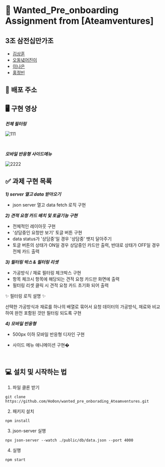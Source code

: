 # 🚀 Wanted_Pre_onboarding Assignment from [Ateamventures]

## 3조 삼전십만가조

- [김상훈](https://github.com/Ho0on)
- [오동녘어진이](https://github.com/eojine94)
- [이나은](https://github.com/cotton-cotton)
- [홍정빈](https://github.com/tohjbin2)

## 🔗 배포 주소

## 🖥 구현 영상

***전체 필터링***

![111](https://user-images.githubusercontent.com/88081661/153037525-d5239909-f0ca-45c6-b870-140d51dd8465.gif)

<br>

***모바일 반응형 사이드메뉴***

![2222](https://user-images.githubusercontent.com/88081661/153036947-1dc0fad4-3a24-474d-a436-4baa0c9f3451.gif)

## ✅ 과제 구현 목록

**_1) server 열고 data 받아오기_**

- json server 열고 data fetch 로직 구현

**_2) 견적 요청 카드 배치 및 토글기능 구현_**

- 전체적인 레이아웃 구현
- '상담중인 요청만 보기' 토글 버튼 구현
- data status가 '상담중'일 경우 '상담중' 뱃지 달아주기
- 토글 버튼의 상태가 ON일 경우 상담중인 카드만 출력, 반대로 상태가 OFF일 경우 전체 카드 출력

**_3) 필터링 박스 & 필터링 리셋_**

- 가공방식 / 재료 필터링 체크박스 구현
- 항목 체크시 항목에 해당되는 견적 요청 카드만 화면에 출력
- 필터링 리셋 클릭 시 견적 요청 카드 초기화 되어 출력

✨ 필터링 로직 설명 ✨

선택한 가공방식과 재료를 하나의 배열로 묶어서 요청 데이터의 가공방식, 재료와 비교하여 완전 포함된 것만 필터링 되도록 구현

**_4) 모바일 반응형_**

- 500px 이하 모바일 반응형 디자인 구현
- 사이드 메뉴 애니메이션 구현�

  <br>

## 💻 설치 및 시작하는 법

1. 파일 클론 받기

```
git clone https://github.com/Ho0on/wanted_pre_onborading_Ateamventures.git
```

2. 패키지 설치

```
npm install
```

3. json-server 실행

```
npx json-server --watch ./public/db/data.json --port 4000
```

4. 실행

```
npm start
```
